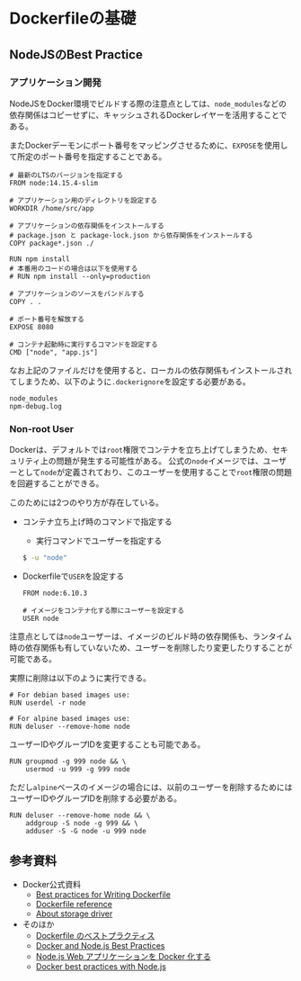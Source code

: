 # Dockerfileの基礎

<!-- START doctoc -->
<!-- END doctoc -->


## NodeJSのBest Practice

### アプリケーション開発

NodeJSをDocker環境でビルドする際の注意点としては、`node_modules`などの依存関係はコピーせずに、キャッシュされるDockerレイヤーを活用することである。

またDockerデーモンにポート番号をマッピングさせるために、`EXPOSE`を使用して所定のポート番号を指定することである。

```docker
# 最新のLTSのバージョンを指定する
FROM node:14.15.4-slim

# アプリケーション用のディレクトリを設定する
WORKDIR /home/src/app

# アプリケーションの依存関係をインストールする
# package.json と package-lock.json から依存関係をインストールする
COPY package*.json ./

RUN npm install
# 本番用のコードの場合は以下を使用する
# RUN npm install --only=production

# アプリケーションのソースをバンドルする
COPY . .

# ポート番号を解放する
EXPOSE 8080

# コンテナ起動時に実行するコマンドを設定する
CMD ["node", "app.js"]
```

なお上記のファイルだけを使用すると、ローカルの依存関係もインストールされてしまうため、以下のように`.dockerignore`を設定する必要がある。

```
node_modules
npm-debug.log
```

### Non-root User

Dockerは、デフォルトでは`root`権限でコンテナを立ち上げてしまうため、セキュリティ上の問題が発生する可能性がある。
公式の`node`イメージでは、ユーザーとして`node`が定義されており、このユーザーを使用することで`root`権限の問題を回避することができる。

このためには2つのやり方が存在している。

- コンテナ立ち上げ時のコマンドで指定する
  
  - 実行コマンドでユーザーを指定する
    
  ```bash
  $ -u "node"
  ```

- Dockerfileで`USER`を設定する

  ```docker
  FROM node:6.10.3

  # イメージをコンテナ化する際にユーザーを設定する
  USER node
  ```

注意点としては`node`ユーザーは、イメージのビルド時の依存関係も、ランタイム時の依存関係も有していないため、ユーザーを削除したり変更したりすることが可能である。

実際に削除は以下のように実行できる。

```docker
# For debian based images use:
RUN userdel -r node

# For alpine based images use:
RUN deluser --remove-home node
```

ユーザーIDやグループIDを変更することも可能である。

```docker
RUN groupmod -g 999 node && \
    usermod -u 999 -g 999 node
```

ただし`alpine`ベースのイメージの場合には、以前のユーザーを削除するためにはユーザーIDやグループIDを削除する必要がある。

```docker
RUN deluser --remove-home node && \
    addgroup -S node -g 999 && \
    adduser -S -G node -u 999 node
```

## 参考資料

- Docker公式資料
  - [Best practices for Writing Dockerfile](https://docs.docker.com/develop/develop-images/dockerfile_best-practices/)
  - [Dockerfile reference](https://docs.docker.com/engine/reference/builder/)
  - [About storage driver](https://docs.docker.com/storage/storagedriver/)
- そのほか
  - [Dockerfile のベストプラクティス](https://docs.docker.jp/engine/articles/dockerfile_best-practice.html)
  - [Docker and Node.js Best Practices](https://github.com/nodejs/docker-node/blob/master/docs/BestPractices.md)
  - [Node.js Web アプリケーションを Docker 化する](https://nodejs.org/ja/docs/guides/nodejs-docker-webapp/)
  - [Docker best practices with Node.js](https://dev.to/nodepractices/docker-best-practices-with-node-js-4ln4)